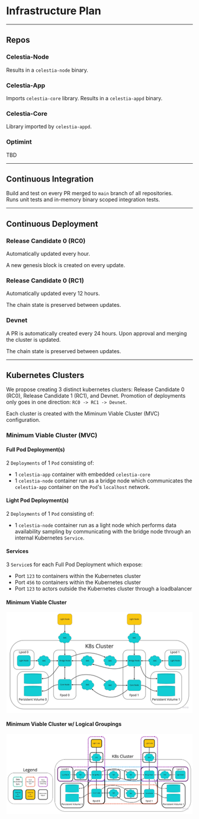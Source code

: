 # Infrastructure Plan
---

## Repos

### Celestia-Node

Results in a `celestia-node` binary.

### Celestia-App

Imports `celestia-core` library. Results in a `celestia-appd` binary.

### Celestia-Core

Library imported by `celestia-appd`.

### Optimint

TBD

---
## Continuous Integration

Build and test on every PR merged to `main` branch of all repositories.  
Runs unit tests and in-memory binary scoped integration tests.

---
## Continuous Deployment

### Release Candidate 0 (RC0)

Automatically updated every hour.

A new genesis block is created on every update.

### Release Candidate 0 (RC1)

Automatically updated every 12 hours.

The chain state is preserved between updates.

### Devnet

A PR is automatically created every 24 hours. Upon approval and merging the cluster is updated.

The chain state is preserved between updates.

---
## Kubernetes Clusters

We propose creating 3 distinct kubernetes clusters: Release Candidate 0 (RC0), Release Candidate 1 (RC1), and Devnet. Promotion of deployments only goes in one direction: `RC0 -> RC1 -> Devnet`.

Each cluster is created with the Miminum Viable Cluster (MVC) configuration.

### Minimum Viable Cluster (MVC)

#### Full Pod Deployment(s)
2 `Deployments` of 1 `Pod` consisting of:
- 1 `celestia-app` container with embedded `celestia-core`
- 1 `celestia-node` container run as a bridge node which communicates the `celestia-app` container on the `Pod`'s `localhost` network.

#### Light Pod Deployment(s)
2 `Deployments` of 1 `Pod` consisting of:
- 1 `celestia-node` container run as a light node which performs data availability sampling by communicating with the bridge node through an internal Kubernetes `Service`.

#### Services
3 `Service`s for each Full Pod Deployment which expose:
- Port `123` to containers within the Kubernetes cluster
- Port `456` to containers within the Kubernetes cluster
- Port `123` to actors outside the Kubernetes cluster through a loadbalancer

#### Minimum Viable Cluster
![](mvc.jpg)

#### Minimum Viable Cluster w/ Logical Groupings
![](mvc-grouped.jpg)
